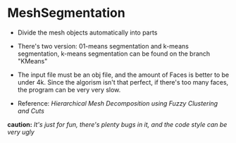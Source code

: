 # MeshSegmentation
- Divide the mesh objects automatically into parts

- There's two version: 01-means segmentation and k-means segmentation, k-means segmentation can be found on the branch "KMeans"

- The input file must be an obj file, and the amount of Faces is better to be under 4k. Since the algorism isn't that perfect, if there's too many faces, the program can be very very slow.

- Reference: *Hierarchical Mesh Decomposition using Fuzzy Clustering and Cuts*

**caution:** *It's just for fun, there's plenty bugs in it, and the code style can be very ugly*